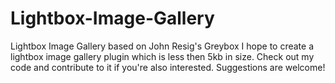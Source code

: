 Lightbox-Image-Gallery
======================

Lightbox Image Gallery based on John Resig's Greybox
I hope to create a lightbox image gallery plugin which is less then 5kb in size. Check out my code and contribute to it if you're also
interested. Suggestions are welcome!
